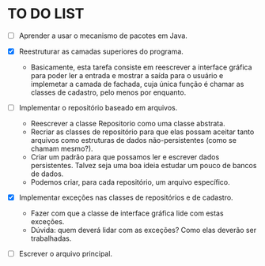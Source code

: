 # TO DO LIST

+ [ ] Aprender a usar o mecanismo de pacotes em Java.

+ [x] Reestruturar as camadas superiores do programa.
  - Basicamente, esta tarefa consiste em reescrever a interface gráfica
    para poder ler a entrada e mostrar a saída para o usuário e implemetar
    a camada de fachada, cuja única função é chamar as classes de cadastro,
    pelo menos por enquanto.


+ [ ] Implementar o repositório baseado em arquivos.

  - Reescrever a classe Repositorio como uma classe abstrata.
  - Recriar as classes de repositório para que elas possam aceitar
    tanto arquivos como estruturas de dados não-persistentes (como
    se chamam mesmo?).
  - Criar um padrão para que possamos ler e escrever dados persistentes. Talvez
    seja uma boa ideia estudar um pouco de bancos de dados.
  - Podemos criar, para cada repositório, um arquivo específico.


+ [x] Implementar exceções nas classes de repositórios e de cadastro.
  - Fazer com que a classe de interface gráfica lide com estas exceções.
  - Dúvida: quem deverá lidar com as exceções? Como elas deverão ser
    trabalhadas.


+ [ ] Escrever o arquivo principal.
